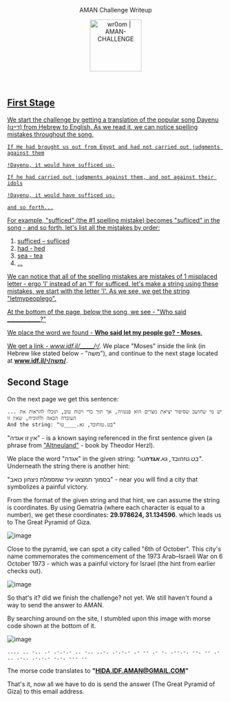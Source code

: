 <p align="center">
     AMAN Challenge Writeup
</p>
<p align="center">
 <a href="https://www.idf.il/%D7%90%D7%AA%D7%A8%D7%99%D7%9D/%D7%90%D7%92%D7%A3-%D7%94%D7%9E%D7%95%D7%93%D7%99%D7%A2%D7%99%D7%9F/2021/%D7%97%D7%99%D7%93%D7%AA-%D7%9E%D7%95%D7%93%D7%99%D7%A2%D7%99%D7%9F-%D7%90%D7%9E%D7%9F-%D7%A4%D7%A1%D7%97-%D7%90%D7%AA%D7%92%D7%A8-%D7%A6%D7%94%D7%9C-%D7%97%D7%99%D7%93%D7%94/">
<img align="center" alt="wr0om | AMAN-CHALLENGE" width="120px" src="https://upload.wikimedia.org/wikipedia/commons/6/68/AmanLogo.svg"/>
</p>

<br/>

## First Stage
We start the challenge by getting a translation of the popular song Dayenu (דיינו) from Hebrew to English.
As we read it, we can notice spelling mistakes throughout the song.

```
If He had brought us out from Egypt and had not carried out judgments against them

!Dayenu, it would have sufficed us-

If he had carried out judgments against them, and not against their idols

!Dayenu, it would have sufficed us-

and so forth...
```
For example, "sufficed" (the #1 spelling mistake) becomes "sufliced" in the song - and so forth.
let's list all the mistakes by order:
1. sufficed – sufliced
2. had - hed
3. sea - tea
4. ...

We can notice that all of the spelling mistakes are mistakes of 1 misplaced letter - ergo 'l' instead of an 'f' for sufficed.
let's make a string using these mistakes, we start with the letter 'l'.
As we see, we get the string "letmypeoplego".

At the bottom of the page, below the song, we see - "Who said ____________?"

We place the word we found - **Who said let my people go? - Moses**.

We get a link - _www.idf.il/_____/י/_.
We place "Moses" inside the link (in Hebrew like stated below - "משה"),
and continue to the next stage located at **www.idf.il/משה/י/**.

## Second Stage
On the next page we get this sentence:
```
... יש מי שחושב שסיפור יציאת מצרים הוא פנטזיה, אך תוך כדי ויכוח טוב, תוכלו להראות את העובדה הבאה ולהוכיח, שאין זו
And the string: "בט.טזחובד, גא.____טו"
```

"אין זו אגדה" - is a known saying referenced in the first sentence given (a phrase from ["Altneuland"](https://en.wikipedia.org/wiki/The_Old_New_Land) - book by Theodor Herzl).

We place the word "אגדה" in the given string: *"בט.טזחובד, גא.**אגדה**טו"*.
Underneath the string there is another hint: 

"בסמוך תמצאו עיר שמסמלת ניצחון כואב" - near you will find a city that symbolizes a painful victory.

From the format of the given string and that hint, we can assume the string is coordinates.
By using Gematria (where each character is equal to a number), we get these coordinates: **29.978624, 31.134596**.
which leads us to The Great Pyramid of Giza.

![image](https://user-images.githubusercontent.com/59180254/112946982-df94c180-913e-11eb-861d-bde497257d19.png)

Close to the pyramid, we can spot a city called "6th of October".
This city's name commemorates the commencement of the 1973 Arab–Israeli War on 6 October 1973 - which was a painful victory for Israel (the hint from earlier checks out).

![image](https://user-images.githubusercontent.com/59180254/112949244-ae69c080-9141-11eb-8b5f-86b7b2afc56a.png)

So that's it? did we finish the challenge? not yet.
We still haven't found a way to send the answer to AMAN.

By searching around on the site, I stumbled upon this image with morse code shown at the bottom of it.

![image](https://user-images.githubusercontent.com/59180254/112947546-9729d380-913f-11eb-960b-060f04d01154.png)

```.... .. -.. .- .-.-.- .. -.. ..-. .-.-.- .- -- .- -. .--.-. --. -- .- .. .-.. .-.-.- -.-. --- --```

The morse code translates to **"HIDA.IDF.AMAN@GMAIL.COM"**

That's it, now all we have to do is send the answer (The Great Pyramid of Giza) to this email address.
